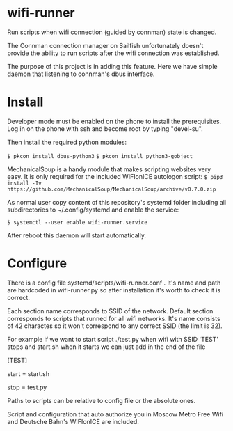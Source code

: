 wifi-runner
===========

Run scripts when wifi connection (guided by connman) state is changed. 

The Connman connection manager on Sailfish unfortunately doesn't provide the ability
to run scripts after the wifi connection was established.

The purpose of this project is in adding this feature.
Here we have simple daemon that listening to connman's dbus interface.

Install
===========
Developer mode must be enabled on the phone to install the prerequisites.
Log in on the phone with ssh and become root by typing "devel-su".

Then install the required python modules:

``$ pkcon install dbus-python3``
``$ pkcon install python3-gobject``

MechanicalSoup is a handy module that makes scripting websites very easy. It is only required for the included WIFIonICE autologon script:
``$ pip3 install -Iv https://github.com/MechanicalSoup/MechanicalSoup/archive/v0.7.0.zip``


As normal user copy content of this repository's systemd folder including all subdirectories to ~/.config/systemd
and enable the service:

``$ systemctl --user enable wifi-runner.service``

After reboot this daemon will start automatically.

Configure
===========
There is a config file systemd/scripts/wifi-runner.conf .
It's name and path are hardcoded in wifi-runner.py so
after installation it's worth to check it is correct.

Each section name corresponds to SSID of the network.
Default section corresponds to scripts that runned for all wifi networks.
It's name consists of 42 charactes so it won't correspond to any correct SSID (the limit is 32).

For example if we want to start script ./test.py
when wifi with SSID 'TEST' stops and start.sh when it starts
we can just add in the end of the file

[TEST]

start = start.sh

stop  = test.py


Paths to scripts can be relative to config file or the absolute ones.

Script and configuration that auto authorize you in Moscow Metro Free Wifi and Deutsche Bahn's WIFIonICE are included.

